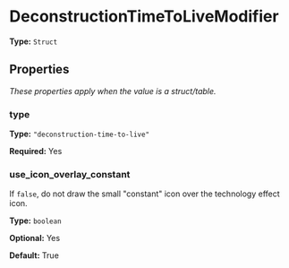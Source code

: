 # DeconstructionTimeToLiveModifier

**Type:** `Struct`

## Properties

*These properties apply when the value is a struct/table.*

### type

**Type:** `"deconstruction-time-to-live"`

**Required:** Yes

### use_icon_overlay_constant

If `false`, do not draw the small "constant" icon over the technology effect icon.

**Type:** `boolean`

**Optional:** Yes

**Default:** True

